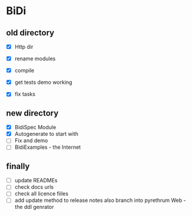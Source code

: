 # BiDi

## old directory
- [X] Http dir
- [X] rename modules
- [X] compile
- [X] get tests demo working 
- [X] fix tasks


## new directory
- [X] BidiSpec Module 
- [X] Autogenerate to start with
- [ ] Fix and demo
- [ ] BidiExamples - the Internet

## finally 
- [ ] update READMEs
- [ ] check docs urls
- [ ] check all licence fiiles
- [ ] add update method to release notes also branch into pyrethrum Web - the ddl genrator